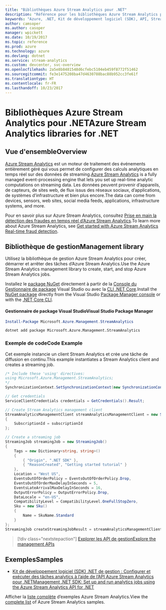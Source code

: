 ```yaml
---
title: "Bibliothèques Azure Stream Analytics pour .NET"
description: "Référence pour les bibliothèques Azure Stream Analytics pour .NET"
keywords: "Azure, .NET, Kit de développement logiciel (SDK), API, Stream Analytics"
author: camsoper
ms.author: casoper
manager: wpickett
ms.date: 10/19/2017
ms.topic: reference
ms.prod: azure
ms.technology: azure
ms.devlang: dotnet
ms.service: stream-analytics
ms.custom: devcenter, svc-overview
ms.openlocfilehash: 2a5e8b8481548d6cfebc5104eb459f8772f51462
ms.sourcegitcommit: fe3e1475208ba47d4630788bac88b952cc3fe61f
ms.translationtype: HT
ms.contentlocale: fr-FR
ms.lasthandoff: 10/23/2017
---
```

# <a name="azure-stream-analytics-libraries-for-net"></a><span data-ttu-id="eadc4-104">Bibliothèques Azure Stream Analytics pour .NET</span><span class="sxs-lookup"><span data-stu-id="eadc4-104">Azure Stream Analytics libraries for .NET</span></span>

## <a name="overview"></a><span data-ttu-id="eadc4-105">Vue d'ensemble</span><span class="sxs-lookup"><span data-stu-id="eadc4-105">Overview</span></span>

<span data-ttu-id="eadc4-106">[Azure Stream Analytics](/azure/stream-analytics/stream-analytics-introduction) est un moteur de traitement des événements entièrement géré qui vous permet de configurer des calculs analytiques en temps réel sur des données de streaming.</span><span class="sxs-lookup"><span data-stu-id="eadc4-106">[Azure Stream Analytics](/azure/stream-analytics/stream-analytics-introduction) is a fully managed event-processing engine that lets you set up real-time analytic computations on streaming data.</span></span> <span data-ttu-id="eadc4-107">Les données peuvent provenir d’appareils, de capteurs, de sites web, de flux issus des réseaux sociaux, d’applications, de systèmes d’infrastructure et bien plus encore.</span><span class="sxs-lookup"><span data-stu-id="eadc4-107">The data can come from devices, sensors, web sites, social media feeds, applications, infrastructure systems, and more.</span></span> 

<span data-ttu-id="eadc4-108">Pour en savoir plus sur Azure Stream Analytics, consultez [Prise en main la détection des fraudes en temps réel d’Azure Stream Analytics](/azure/stream-analytics/stream-analytics-real-time-fraud-detection).</span><span class="sxs-lookup"><span data-stu-id="eadc4-108">To learn more about Azure Stream Analytics, see [Get started with Azure Stream Analytics Real-time fraud detection](/azure/stream-analytics/stream-analytics-real-time-fraud-detection).</span></span>


## <a name="management-library"></a><span data-ttu-id="eadc4-109">Bibliothèque de gestion</span><span class="sxs-lookup"><span data-stu-id="eadc4-109">Management library</span></span>

<span data-ttu-id="eadc4-110">Utilisez la bibliothèque de gestion Azure Stream Analytics pour créer, démarrer et arrêter des tâches d’Azure Stream Analytics.</span><span class="sxs-lookup"><span data-stu-id="eadc4-110">Use the Azure Stream Analytics management library to create, start, and stop Azure Stream Analytics jobs.</span></span>

<span data-ttu-id="eadc4-111">Installez le [package NuGet](https://www.nuget.org/packages/Microsoft.Azure.Management.StreamAnalytics) directement à partir de la [Console du Gestionnaire de package][PackageManager] Visual Studio ou avec la [CLI .NET Core][DotNetCLI].</span><span class="sxs-lookup"><span data-stu-id="eadc4-111">Install the [NuGet package](https://www.nuget.org/packages/Microsoft.Azure.Management.StreamAnalytics) directly from the Visual Studio [Package Manager console][PackageManager] or with the [.NET Core CLI][DotNetCLI].</span></span>

#### <a name="visual-studio-package-manager"></a><span data-ttu-id="eadc4-112">Gestionnaire de package Visual Studio</span><span class="sxs-lookup"><span data-stu-id="eadc4-112">Visual Studio Package Manager</span></span>

```powershell
Install-Package Microsoft.Azure.Management.StreamAnalytics
```

```bash
dotnet add package Microsoft.Azure.Management.StreamAnalytics
```

### <a name="code-example"></a><span data-ttu-id="eadc4-113">Exemple de code</span><span class="sxs-lookup"><span data-stu-id="eadc4-113">Code Example</span></span>

<span data-ttu-id="eadc4-114">Cet exemple instancie un client Stream Analytics et crée une tâche de diffusion en continu.</span><span class="sxs-lookup"><span data-stu-id="eadc4-114">This example instantiates a Stream Analytics client and creates a streaming job.</span></span>

```csharp
/* Include these 'using' directives:
using Microsoft.Azure.Management.StreamAnalytics;
*/
SynchronizationContext.SetSynchronizationContext(new SynchronizationContext());

// Get credentials
ServiceClientCredentials credentials = GetCredentials().Result;

// Create Stream Analytics management client
StreamAnalyticsManagementClient streamAnalyticsManagementClient = new StreamAnalyticsManagementClient(credentials)
{
    SubscriptionId = subscriptionId
};

// Create a streaming job
StreamingJob streamingJob = new StreamingJob()
{
    Tags = new Dictionary<string, string>()
    {
        { "Origin", ".NET SDK" },
        { "ReasonCreated", "Getting started tutorial" }
    },
    Location = "West US",
    EventsOutOfOrderPolicy = EventsOutOfOrderPolicy.Drop,
    EventsOutOfOrderMaxDelayInSeconds = 5,
    EventsLateArrivalMaxDelayInSeconds = 16,
    OutputErrorPolicy = OutputErrorPolicy.Drop,
    DataLocale = "en-US",
    CompatibilityLevel = CompatibilityLevel.OneFullStopZero,
    Sku = new Sku()
    {
        Name = SkuName.Standard
    }
};
StreamingJob createStreamingJobResult = streamAnalyticsManagementClient.StreamingJobs.CreateOrReplace(streamingJob, resourceGroupName, streamingJobName);
```

> [!div class="nextstepaction"]
> [<span data-ttu-id="eadc4-115">Explorer les API de gestion</span><span class="sxs-lookup"><span data-stu-id="eadc4-115">Explore the management APIs</span></span>](/dotnet/api/overview/azure/streamanalytics/management)


## <a name="samples"></a><span data-ttu-id="eadc4-116">Exemples</span><span class="sxs-lookup"><span data-stu-id="eadc4-116">Samples</span></span>

- [<span data-ttu-id="eadc4-117">Kit de développement logiciel (SDK) .NET de gestion : Configurer et exécuter des tâches analytics à l’aide de l’API Azure Stream Analytics pour .NET</span><span class="sxs-lookup"><span data-stu-id="eadc4-117">Management .NET SDK: Set up and run analytics jobs using the Azure Stream Analytics API for .NET</span></span>](/azure/stream-analytics/stream-analytics-dotnet-management-sdk)

<span data-ttu-id="eadc4-118">Afficher la [liste complète](https://azure.microsoft.com/resources/samples/?platform=dotnet&service=stream-analytics) d’exemples Azure Stream Analytics.</span><span class="sxs-lookup"><span data-stu-id="eadc4-118">View the [complete list](https://azure.microsoft.com/resources/samples/?platform=dotnet&service=stream-analytics) of Azure Stream Analytics samples.</span></span>

[PackageManager]: https://docs.microsoft.com/nuget/tools/package-manager-console
[DotNetCLI]: https://docs.microsoft.com/dotnet/core/tools/dotnet-add-package
